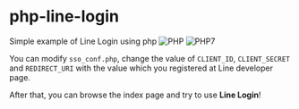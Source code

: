 # php-line-login
Simple example of Line Login using php ![PHP](https://img.shields.io/badge/PHP-7.0+-blue.svg?style=flat) ![PHP7](https://img.shields.io/badge/PHP7-supported-green.svg?style=flat)

You can modify `sso_conf.php`, change the value of `CLIENT_ID`, `CLIENT_SECRET` and `REDIRECT_URI` with the value which you registered at Line developer page.

After that, you can browse the index page and try to use **Line Login**!

